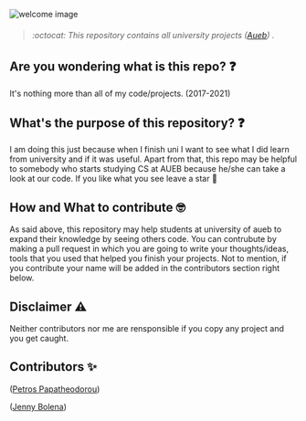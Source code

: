 ![welcome image](https://github.com/Nikoloutsos/Aueb-projects/blob/master/Assets/aueb-projects-photo.jpg)
> ###### :octocat: This repository contains all university projects  ([Aueb](https://www.aueb.gr/)) .

## Are you wondering what is this repo? :question:
It's nothing more than all of my code/projects. (2017-2021)

## What's the purpose of this repository? :question:
I am doing this just because when I finish uni I want to see what I did learn from university and if it was useful.
Apart from that, this repo may be helpful to somebody who starts studying CS at AUEB because he/she can take a look at our code. If you like what you see leave a star :star2:

## How and What to contribute :nerd_face:
As said above, this repository may help students at university of aueb to expand their knowledge by seeing others code.
You can contrubute by making a pull request in which you are going to write your thoughts/ideas, tools that you used that helped you finish your projects.
Not to mention, if you contribute your name will be added in the contributors section right below.

## Disclaimer  :warning:
Neither contributors nor me are rensponsible if you copy any project and you get caught.

## Contributors :sparkles:
([Petros Papatheodorou](https://github.com/subamanis))

([Jenny Bolena](https://github.com/jennybolena))
